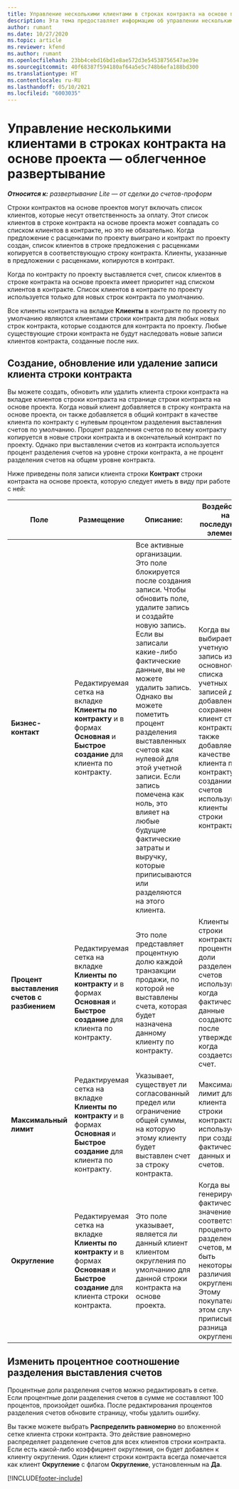 ```yaml
---
title: Управление несколькими клиентами в строках контракта на основе проекта — облегченное развертывание
description: Эта тема предоставляет информацию об управлении несколькими клиентами в строках контракта на основе проекта.
author: rumant
ms.date: 10/27/2020
ms.topic: article
ms.reviewer: kfend
ms.author: rumant
ms.openlocfilehash: 23bb4cebd16bd1e8ae572d3e54538756547ae39e
ms.sourcegitcommit: 40f68387f594180af64a5e5c748b6efa188bd300
ms.translationtype: HT
ms.contentlocale: ru-RU
ms.lasthandoff: 05/10/2021
ms.locfileid: "6003035"
---
```

# <a name="manage-multiple-customers-on-project-based-contract-lines---lite"></a>Управление несколькими клиентами в строках контракта на основе проекта — облегченное развертывание

_**Относится к:** развертывание Lite — от сделки до счетов-проформ_

Строки контрактов на основе проектов могут включать список клиентов, которые несут ответственность за оплату. Этот список клиентов в строке контракта на основе проекта может совпадать со списком клиентов в контракте, но это не обязательно. Когда предложение с расценками по проекту выиграно и контракт по проекту создан, список клиентов в строке предложения с расценками копируется в соответствующую строку контракта. Клиенты, указанные в предложении с расценками, копируются в контракт.

Когда по контракту по проекту выставляется счет, список клиентов в строке контракта на основе проекта имеет приоритет над списком клиентов в контракте. Список клиентов в контракте по проекту используется только для новых строк контракта по умолчанию.

Все клиенты контракта на вкладке **Клиенты** в контракте по проекту по умолчанию являются клиентами строки контракта для любых новых строк контракта, которые создаются для контракта по проекту. Любые существующие строки контракта не будут наследовать новые записи клиентов контракта, созданные после них.

## <a name="create-update-or-delete-a-contract-line-customer-record"></a>Создание, обновление или удаление записи клиента строки контракта

Вы можете создать, обновить или удалить клиента строки контракта на вкладке клиентов строки контракта на странице строки контракта на основе проекта. Когда новый клиент добавляется в строку контракта на основе проекта, он также добавляется в общий контракт в качестве клиента по контракту с нулевым процентом разделения выставления счетов по умолчанию. Процент разделения счетов по всему контракту копируется в новые строки контракта и в окончательный контракт по проекту. Однако при выставлении счетов из контракта используется процент разделения счетов на уровне строки контракта, а не процент разделения счетов на общем уровне контракта.

Ниже приведены поля записи клиента строки **Контракт** строки контракта на основе проекта, которую следует иметь в виду при работе с ней:

| Поле | Размещение | Описание: | Воздействие на последующие элементы |
| --- | --- | --- | --- |
| **Бизнес-контакт** | Редактируемая сетка на вкладке **Клиенты по контракту** и в формах **Основная** и **Быстрое создание** для клиента по контракту. | Все активные организации. Это поле блокируется после создания записи. Чтобы обновить поле, удалите запись и создайте новую запись. Если вы записали какие-либо фактические данные, вы не можете удалить запись. Однако вы можете пометить процент разделения выставленных счетов как нулевой для этой учетной записи. Если запись помечена как ноль, это влияет на любые будущие фактические затраты и выручку, которые приписываются или разделяются на этого клиента. | Когда вы выбираете учетную запись из основного списка учетных записей для ее добавления и сохранения, клиент строки контракта также добавляется в качестве клиента по контракту. При создании счетов используются клиенты строки контракта. |
| **Процент выставления счетов с разбиением** | Редактируемая сетка на вкладке **Клиенты по контракту** и в формах **Основная** и **Быстрое создание** для клиента по контракту. | Это поле представляет процентную долю каждой транзакции продажи, по которой не выставлены счета, которая будет назначена данному клиенту по контракту. | Клиенты строки контракта и процентные доли разделения счетов используются, когда фактические данные создаются после утверждения и когда создается счет. |
| **Максимальный лимит** | Редактируемая сетка на вкладке **Клиенты по контракту** и в формах **Основная** и **Быстрое создание** для клиента по контракту. | Указывает, существует ли согласованный предел или ограничение общей суммы, на которую этому клиенту будет выставлен счет за строку контракта. | Максимальный лимит для клиента строки контракта используется при создании фактических данных и счетов. |
| **Округление** | Редактируемая сетка на вкладке **Клиенты по контракту** и в формах **Основная** и **Быстрое создание** для клиента строки контракта. | Это поле указывает, является ли данный клиент клиентом округления по умолчанию для данной строки контракта на основе проекта. | Когда вы генерируете фактическое значение в соответствии с процентом разделения счетов, могут быть некоторые различия в округлении. Этому покупателю в этом случае приписывается разница округления. |

## <a name="edit-billing-split-percentages"></a>Изменить процентное соотношение разделения выставления счетов

Процентные доли разделения счетов можно редактировать в сетке. Если процентные доли разделения счетов в сумме не составляют 100 процентов, произойдет ошибка. После редактирования процентов разделения счетов обновите страницу, чтобы удалить ошибку.

Вы также можете выбрать **Распределить равномерно** во вложенной сетке клиента строки контракта. Это действие равномерно распределяет разделение счетов для всех клиентов строки контракта. Если есть какой-либо коэффициент округления, он будет добавлен к клиенту округления. Один клиент строки контракта всегда помечается как клиент **Округление** с флагом **Округление**, установленным на **Да**.


[!INCLUDE[footer-include](../../includes/footer-banner.md)]